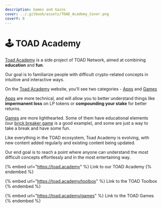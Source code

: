```yaml
---
description: Games and Gains
cover: ../.gitbook/assets/TOAD_Academy_Cover.png
coverY: 0
---
```


# 🕹 TOAD Academy

[Toad Academy](https://toad.academy) is a side project of TOAD Network, aimed at combining **education** and **fun**.

Our goal is to familiarize people with difficult crypto-related concepts in intuitive and interactive ways.

On the [Toad Academy](https://toad.academy) website, you'll see two categories - [Apps](https://toad.academy/toolbox/) and [Games](https://toad.academy/games/)

[Apps](https://toad.academy/toolbox/) are more technical, and will allow you to better understand things like **impermanent loss** on LP tokens or **compounding your stake** for better returns.

[Games](https://toad.academy/games/) are more lighthearted. Some of them have educational elements (our [brick breaker game](https://toadgames.github.io/BrickBreaker/) is a good example), and some are just a way to take a break and have some fun.

Like everything in the TOAD ecosystem, Toad Academy is evolving, with new content added regularly and existing content being updated.

Our end goal is to reach a point where anyone can understand the most difficult concepts effortlessly and in the most entertaining way.

{% embed url="https://toad.academy" %}
Link to our TOAD Academy
{% endembed %}

{% embed url="https://toad.academy/toolbox" %}
Link to the TOAD Toolbox
{% endembed %}

{% embed url="https://toad.academy/games" %}
Link to the TOAD Games
{% endembed %}
